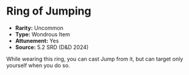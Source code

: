 # Ring of Jumping

- **Rarity:** Uncommon
- **Type:** Wondrous Item
- **Attunement:** Yes
- **Source:** 5.2 SRD (D&D 2024)

While wearing this ring, you can cast Jump from it, but can target only yourself when you do so.
